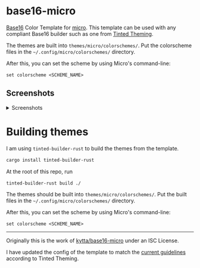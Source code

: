 # base16-micro

[Base16](https://github.com/chriskempson/base16) Color Template for [micro](https://github.com/zyedidia/micro/). This template can be used with any compliant Base16 builder such as one from [Tinted Theming](https://github.com/tinted-theming/home#official-builders).

The themes are built into `themes/micro/colorschemes/`. Put the colorscheme files in the `~/.config/micro/colorschemes/` directory.

After this, you can set the scheme by using Micro's command-line:

```
set colorscheme <SCHEME_NAME>
```

## Screenshots

<details>
<summary>Screenshots</summary>
<br>
Tomorrow Dark Night
<img alt="Tomorrow Dark Night" src="./screenshots/tomorrow-dark.png" />
<br>
Tomorrow
<img alt="Tomorrow" src="./screenshots/tomorrow-light.png" />
<br>
Twilight
<img alt="Twilight" src="./screenshots/twilight.png" />
</details>

# Building themes

I am using `tinted-builder-rust` to build the themes from the template.

```sh
cargo install tinted-builder-rust
```

At the root of this repo, run

```sh
tinted-builder-rust build ./
```

The themes should be built into `themes/micro/colorschemes/`. Put the built files in the `~/.config/micro/colorschemes/` directory.

After this, you can set the scheme by using Micro's command-line:

```
set colorscheme <SCHEME_NAME>
```

---

Originally this is the work of [kytta/base16-micro](https://github.com/kytta/base16-micro/) under an ISC License.

I have updated the config of the template to match the [current guidelines](https://github.com/tinted-theming/home/blob/main/builder.md) according to Tinted Theming.
